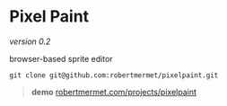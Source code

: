 # Pixel Paint

*version 0.2*

browser-based sprite editor

    git clone git@github.com:robertmermet/pixelpaint.git

>**demo** [robertmermet.com/projects/pixelpaint](http://robertmermet.com/projects/pixelpaint)
